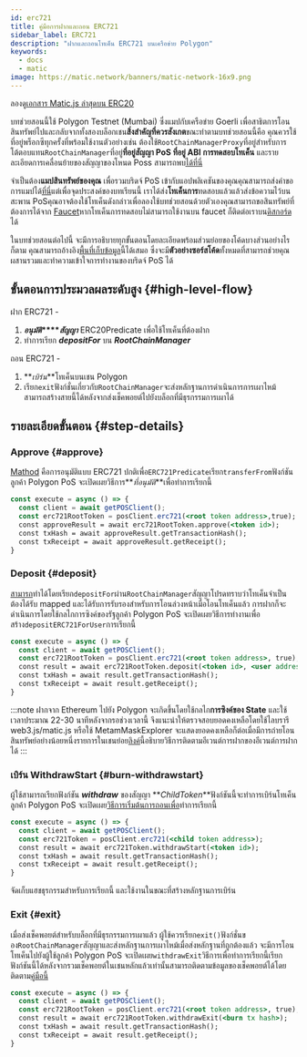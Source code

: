 ```yaml
---
id: erc721
title: คู่มือการฝากและถอน ERC721
sidebar_label: ERC721
description: "ฝากและถอนโทเค็น ERC721 บนเครือข่าย Polygon"
keywords:
  - docs
  - matic
image: https://matic.network/banners/matic-network-16x9.png
---
```


ลองดู[เอกสาร Matic.js ล่าสุดบน ERC20](https://maticnetwork.github.io/matic.js/docs/pos/erc721/)

บทช่วยสอนนี้ใช้ Polygon Testnet (Mumbai) ซึ่งแมปกับเครือข่าย Goerli เพื่อสาธิตการโอนสินทรัพย์ไปและกลับจากทั้งสองบล็อกเชน**สิ่งสำคัญที่ควรสังเกต**ขณะทำตามบทช่วยสอนนี้คือ คุณควรใช้ที่อยู่พร็อกซีทุกครั้งที่พร้อมใช้งานตัวอย่างเช่น ต้องใช้`RootChainManagerProxy`ที่อยู่สำหรับการโต้ตอบแทน`RootChainManager`ที่อยู่**ที่อยู่สัญญา PoS ที่อยู่ ABI การทดสอบโทเค็น** และรายละเอียดการเคลื่อนย้ายของสัญญาของโหนด Poss สามารถพบ[ได้ที่นี่](/docs/develop/ethereum-polygon/pos/deployment)

จำเป็นต้อง**แมปสินทรัพย์ของคุณ** เพื่อรวมบริดจ์ PoS เข้ากับแอปพลิเคชันของคุณคุณสามารถส่งคำขอการแมปได้[ที่นี่](/docs/develop/ethereum-polygon/submit-mapping-request)แต่เพื่อจุดประสงค์ของบทเรียนนี้ เราได้ส่ง**โทเค็นการ**ทดสอบแล้วแล้วส่งข้อความไว้บนสะพาน PoSคุณอาจต้องใช้โทเค็นดังกล่าวเพื่อลองใช้บทช่วยสอนด้วยตัวเองคุณสามารถขอสินทรัพย์ที่ต้องการได้จาก [Faucet](https://faucet.polygon.technology/)หากโทเค็นการทดสอบไม่สามารถใช้งานบน faucet ก็ติดต่อเราบน[ดิสกอร์ด](https://discord.com/invite/0xPolygon)ได้

ในบทช่วยสอนต่อไปนี้ จะมีการอธิบายทุกขั้นตอนโดยละเอียดพร้อมส่วนย่อยของโค้ดบางส่วนอย่างไรก็ตาม คุณสามารถอ้างอิง[พื้นที่เก็บข้อมูล](https://github.com/maticnetwork/matic.js/tree/v2.0.2/examples/POS-client)นี้ได้เสมอ ซึ่งจะมี**ตัวอย่างซอร์สโค้ด**ทั้งหมดที่สามารถช่วยคุณผสานรวมและทำความเข้าใจการทำงานของบริดจ์ PoS ได้

## ขั้นตอนการประมวลผลระดับสูง {#high-level-flow}

ฝาก ERC721 -

1. **_อนุมัติ_****_สัญญา_** ERC20Predicate เพื่อใช้โทเค็นที่ต้องฝาก
2. ทำการเรียก **_depositFor_** บน **_RootChainManager_**

ถอน ERC721 -

1. **_เบิร์น_**โทเค็นบนเชน Polygon
2. เรียก`exit`ฟังก์ชั่นเกี่ยวกับ`RootChainManager`จะส่งหลักฐานการดำเนินการการเผาไหม้สามารถสร้างสายนี้ได้หลังจากส่งเช็คพอยต์ไปยังบล็อกที่มีธุรกรรมการเผาได้

## รายละเอียดขั้นตอน {#step-details}
### Approve {#approve}

[Mathod](https://maticnetwork.github.io/matic.js/docs/pos/erc721/approve/) คือการอนุมัติแบบ ERC721 ปกติเพื่อ`ERC721Predicate`เรียก`transferFrom`ฟังก์ชันลูกค้า Polygon PoS จะเปิดเผยวิธีการ**_ที่อนุมัติ_**เพื่อทำการเรียกนี้

```jsx
const execute = async () => {
  const client = await getPOSClient();
  const erc721RootToken = posClient.erc721(<root token address>,true);
  const approveResult = await erc721RootToken.approve(<token id>);
  const txHash = await approveResult.getTransactionHash();
  const txReceipt = await approveResult.getReceipt();
}
 ```

### Deposit {#deposit}

[สามารถ](https://maticnetwork.github.io/matic.js/docs/pos/erc721/deposit/)ทำได้โดยเรียก`depositFor`ผ่าน`RootChainManager`สัญญาโปรดทราบว่าโทเค็นจำเป็นต้องได้รับ mapped และได้รับการรับรองสำหรับการโอนล่วงหน้าเมื่อโอนโทเค็นแล้ว การฝากก็จะดำเนินการโดยใช้กลไกการซิงค์ของรัฐลูกค้า Polygon PoS จะเปิดเผยวิธีการทำงานเพื่อสร้าง`depositERC721ForUser`การเรียกนี้

```jsx
const execute = async () => {
  const client = await getPOSClient();
  const erc721RootToken = posClient.erc721(<root token address>, true);
  const result = await erc721RootToken.deposit(<token id>, <user address>);
  const txHash = await result.getTransactionHash();
  const txReceipt = await result.getReceipt();
}
```

:::note
ฝากจาก Ethereum ไปยัง Polygon จะเกิดขึ้นโดยใช้กลไก**การซิงค์ของ State** และใช้เวลาประมาณ 22-30 นาทีหลังจากรอช่วงเวลานี้ จึงแนะนำให้ตรวจสอบยอดคงเหลือโดยใช้ไลบรารี web3.js/matic.js หรือใช้ MetamMaskExplorer จะแสดงยอดคงเหลือก็ต่อเมื่อมีการถ่ายโอนสินทรัพย์อย่างน้อยหนึ่งรายการในเชนย่อย[<ins>ลิงค์</ins>](docs/develop/ethereum-polygon/pos/deposit-withdraw-event-pos/)นี้อธิบายวิธีการติดตามอีเวนต์การฝากของอีเวนต์การฝากได้
:::

### เบิร์น WithdrawStart {#burn-withdrawstart}

ผู้ใช้สามารถเรียกฟังก์ชัน **_withdraw_** ของสัญญา **_ChildToken_**ฟังก์ชันนี้จะทำการเบิร์นโทเค็นลูกค้า Polygon PoS จะเปิดเผย[วิธีการเริ่มต้นการถอนเพื่อ](https://maticnetwork.github.io/matic.js/docs/pos/erc721/withdraw-start/)ทำการเรียกนี้

```jsx
const execute = async () => {
  const client = await getPOSClient();
  const erc721Token = posClient.erc721(<child token address>);
  const result = await erc721Token.withdrawStart(<token id>);
  const txHash = await result.getTransactionHash();
  const txReceipt = await result.getReceipt();
}
```

จัดเก็บแฮชธุรกรรมสำหรับการเรียกนี้ และใช้งานในขณะที่สร้างหลักฐานการเบิร์น

### Exit {#exit}

เมื่อส่งเช็คพอยต์สำหรับบล็อกที่มีธุรกรรมการเผาแล้ว ผู้ใช้ควรเรียก`exit()`ฟังก์ชั่นของ`RootChainManager`สัญญาและส่งหลักฐานการเผาไหม้เมื่อส่งหลักฐานที่ถูกต้องแล้ว จะมีการโอนโทเค็นไปยังผู้ใช้ลูกค้า Polygon PoS จะเปิดเผย`withdrawExit`วิธีการเพื่อทำการเรียกนี้เรียกฟังก์ชันนี้ได้หลังจากรวมเช็คพอยต์ในเชนหลักแล้วเท่านั้นสามารถติดตามข้อมูลของเช็คพอยต์ได้โดยติดตาม[คู่มือนี้](/docs/develop/ethereum-polygon/pos/deposit-withdraw-event-pos.md#checkpoint-events)

```jsx
const execute = async () => {
  const client = await getPOSClient();
  const erc721RootToken = posClient.erc721(<root token address>, true);
  const result = await erc721RootToken.withdrawExit(<burn tx hash>);
  const txHash = await result.getTransactionHash();
  const txReceipt = await result.getReceipt();
}
```
